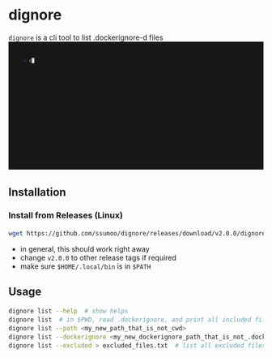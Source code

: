 # dignore

`dignore` is a cli tool to list .dockerignore-d files
![demo_gif](dignore_demo.gif)

## Installation

### Install from Releases (Linux)
```bash
wget https://github.com/ssumoo/dignore/releases/download/v2.0.0/dignore -O $HOME/.local/bin/dignore && chmod +x $HOME/.local/bin/dignore
```
- in general, this should work right away
- change `v2.0.0` to other release tags if required
- make sure `$HOME/.local/bin` is in `$PATH`


## Usage

```bash
dignore list --help  # show helps
dignore list  # in $PWD, read .dockerignore, and print all included files
dignore list --path <my_new_path_that_is_not_cwd>
dignore list --dockerignore <my_new_dockerignore_path_that_is_not_.dockerignore>
dignore list --excluded > excluded_files.txt  # list all excluded files and write to a text file
```
